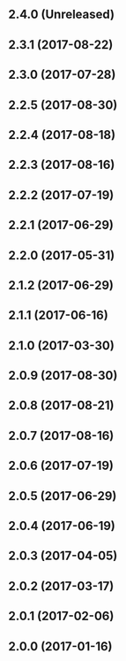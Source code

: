 ## 2.4.0 (Unreleased)

## 2.3.1 (2017-08-22)
## 2.3.0 (2017-07-28)

## 2.2.5 (2017-08-30)
## 2.2.4 (2017-08-18)
## 2.2.3 (2017-08-16)
## 2.2.2 (2017-07-19)
## 2.2.1 (2017-06-29)
## 2.2.0 (2017-05-31)

## 2.1.2 (2017-06-29)
## 2.1.1 (2017-06-16)
## 2.1.0 (2017-03-30)

## 2.0.9 (2017-08-30)
## 2.0.8 (2017-08-21)
## 2.0.7 (2017-08-16)
## 2.0.6 (2017-07-19)
## 2.0.5 (2017-06-29)
## 2.0.4 (2017-06-19)
## 2.0.3 (2017-04-05)
## 2.0.2 (2017-03-17)
## 2.0.1 (2017-02-06)
## 2.0.0 (2017-01-16)
